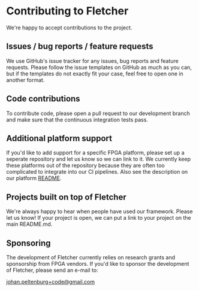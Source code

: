 # Contributing to Fletcher

We're happy to accept contributions to the project.

## Issues / bug reports / feature requests

We use GitHub's issue tracker for any issues, bug reports and feature requests.
Please follow the issue templates on GitHub as much as you can, but if the
templates do not exactly fit your case, feel free to open one in another format.

## Code contributions

To contribute code, please open a pull request to our development branch and
make sure that the continuous integration tests pass.

## Additional platform support

If you'd like to add support for a specific FPGA platform, please set up a
seperate repository and let us know so we can link to it. We currently keep
these platforms out of the repository because they are often too complicated to
integrate into our CI pipelines. Also see the description on our platform
[README](platforms/README.md).

## Projects built on top of Fletcher

We're always happy to hear when people have used our framework. Please let us
know! If your project is open, we can put a link to your project on the main
README.md.

## Sponsoring

The development of Fletcher currently relies on research grants and sponsorship
from FPGA vendors. If you'd like to sponsor the development of Fletcher, please
send an e-mail to:
<!-- markdown-link-check-disable -->
<johan.peltenburg+code@gmail.com>
<!-- markdown-link-check-enable-->
